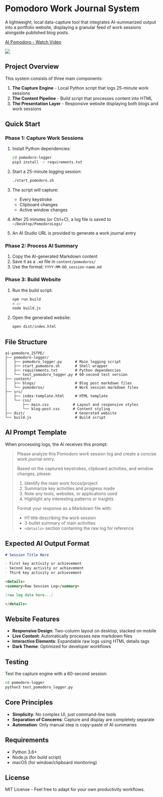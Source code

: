 # Pomodoro Work Journal System

A lightweight, local data-capture tool that integrates AI-summarized output into a portfolio website, displaying a granular feed of work sessions alongside published blog posts.

<div>
    <a href="https://www.loom.com/share/106c9e405fac44b19ea67f87c2d4ece1">
      <p>AI Pomodoro - Watch Video</p>
    </a>
    <a href="https://www.loom.com/share/106c9e405fac44b19ea67f87c2d4ece1">
      <img style="max-width:300px;" src="https://cdn.loom.com/sessions/thumbnails/106c9e405fac44b19ea67f87c2d4ece1-a1f0c9b069ae1623-full-play.gif">
    </a>
  </div>

## Project Overview

This system consists of three main components:

1. **The Capture Engine** - Local Python script that logs 25-minute work sessions
2. **The Content Pipeline** - Build script that processes content into HTML
3. **The Presentation Layer** - Responsive website displaying both blogs and work sessions

## Quick Start

### Phase 1: Capture Work Sessions

1. Install Python dependencies:

   ```bash
   cd pomodoro-logger
   pip3 install -r requirements.txt
   ```

2. Start a 25-minute logging session:

   ```bash
   ./start_pomodoro.sh
   ```

3. The script will capture:
   - Every keystroke
   - Clipboard changes
   - Active window changes

4. After 25 minutes (or Ctrl+C), a log file is saved to `~/Desktop/PomodoroLogs/`

5. An AI Studio URL is provided to generate a work journal entry

### Phase 2: Process AI Summary

1. Copy the AI-generated Markdown content
2. Save it as a `.md` file in `content/pomodoros/`
3. Use the format: `YYYY-MM-DD_session-name.md`

### Phase 3: Build Website

1. Run the build script:

   ```bash
   npm run build
   # or
   node build.js
   ```

2. Open the generated website:

   ```bash
   open dist/index.html
   ```

## File Structure

```
ai-pomodoro_25TPE/
├── pomodoro-logger/
│   ├── pomodoro_logger.py      # Main logging script
│   ├── start_pomodoro.sh       # Shell wrapper
│   ├── requirements.txt        # Python dependencies
│   └── test_pomodoro_logger.py # 60-second test version
├── content/
│   ├── blogs/                  # Blog post markdown files
│   └── pomodoros/              # Work session markdown files
├── src/
│   ├── index-template.html     # HTML template
│   └── css/
│       ├── main.css           # Layout and responsive styles
│       └── blog-post.css      # Content styling
├── dist/                       # Generated website
└── build.js                    # Build script
```

## AI Prompt Template

When processing logs, the AI receives this prompt:

> Please analyze this Pomodoro work session log and create a concise work journal entry.
>
> Based on the captured keystrokes, clipboard activities, and window changes, please:
>
> 1. Identify the main work focus/project
> 2. Summarize key activities and progress made
> 3. Note any tools, websites, or applications used
> 4. Highlight any interesting patterns or insights
>
> Format your response as a Markdown file with:
>
> - H1 title describing the work session
> - 3-bullet summary of main activities
> - `<details>` section containing the raw log for reference

## Expected AI Output Format

```markdown
# Session Title Here

- First key activity or achievement
- Second key activity or achievement
- Third key activity or achievement

<details>
<summary>Raw Session Log</summary>

[raw log data here...]

</details>
```

## Website Features

- **Responsive Design**: Two-column layout on desktop, stacked on mobile
- **Live Content**: Automatically processes new markdown files
- **Interactive Elements**: Expandable raw logs using HTML details tags
- **Dark Theme**: Optimized for developer workflows

## Testing

Test the capture engine with a 60-second session:

```bash
cd pomodoro-logger
python3 test_pomodoro_logger.py
```

## Core Principles

- **Simplicity**: No complex UI, just command-line tools
- **Separation of Concerns**: Capture and display are completely separate
- **Automation**: Only manual step is copy-paste of AI summaries

## Requirements

- Python 3.6+
- Node.js (for build script)
- macOS (for window/clipboard monitoring)

## License

MIT License - Feel free to adapt for your own productivity workflows.

